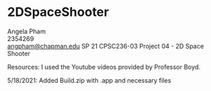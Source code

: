 # 2DSpaceShooter

Angela Pham  
2354269  
angpham@chapman.edu 
SP 21 CPSC236-03
Project 04 - 2D Space Shooter

Resources: I used the Youtube videos provided by Professor Boyd.

5/18/2021: Added Build.zip with .app and necessary files
